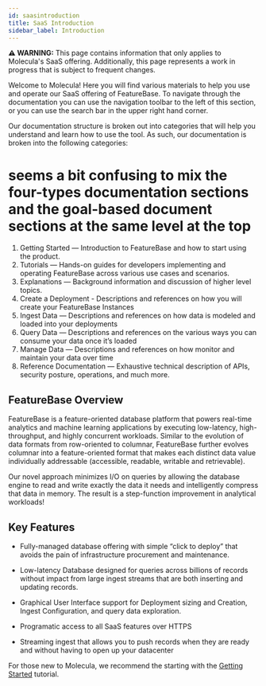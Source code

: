 ```yaml
---
id: saasintroduction
title: SaaS Introduction
sidebar_label: Introduction
---
```


 **⚠ WARNING:** This page contains information that only applies to Molecula's SaaS offering. Additionally, this page represents a work in progress that is subject to frequent changes. 

Welcome to Molecula! Here you will find various materials to help you use and operate our SaaS offering of FeatureBase. To navigate through the documentation you can use the navigation toolbar to the left of this section, or you can use the search bar in the upper right hand corner.

Our documentation structure is broken out into categories that will help you understand and learn how to use the tool. As such, our documentation is broken into the following categories:

 # seems a bit confusing to mix the four-types documentation sections and the goal-based document sections at the same level at the top
1. Getting Started — Introduction to FeatureBase and how to start using the product.
2. Tutorials — Hands-on guides for developers implementing and operating FeatureBase across various use cases and scenarios.
3. Explanations — Background information and discussion of higher level topics.
4. Create a Deployment - Descriptions and references on how you will create your FeatureBase Instances
5. Ingest Data — Descriptions and references on how data is modeled and loaded into your deployments
6. Query Data — Descriptions and references on the various ways you can consume your data once it’s loaded
7. Manage Data — Descriptions and references on how monitor and maintain your data over time
8. Reference Documentation — Exhaustive technical description of APIs, security posture, operations, and much more.

## FeatureBase Overview

FeatureBase is a feature-oriented database platform that powers real-time analytics and machine learning applications by executing low-latency, high-throughput, and highly concurrent workloads. Similar to the evolution of data formats from row-oriented to columnar, FeatureBase further evolves columnar into a feature-oriented format that makes each distinct data value individually addressable (accessible, readable, writable and retrievable).

Our novel approach minimizes I/O on queries by allowing the database engine to read and write exactly the data it needs and intelligently compress that data in memory. The result is a step-function improvement in analytical workloads!

## Key Features

- Fully-managed database offering with simple “click to deploy” that avoids the pain of infrastructure procurement and maintenance.

- Low-latency Database designed for queries across billions of records without impact from large ingest streams that are both inserting and updating records.

- Graphical User Interface support for Deployment sizing and Creation, Ingest Configuration, and query data exploration.

- Programatic access to all SaaS features over HTTPS

- Streaming ingest that allows you to push records when they are ready and without having to open up your datacenter

For those new to Molecula, we recommend the starting with the [Getting Started](/saas/saas-tutorials/saasquickstart) tutorial.


